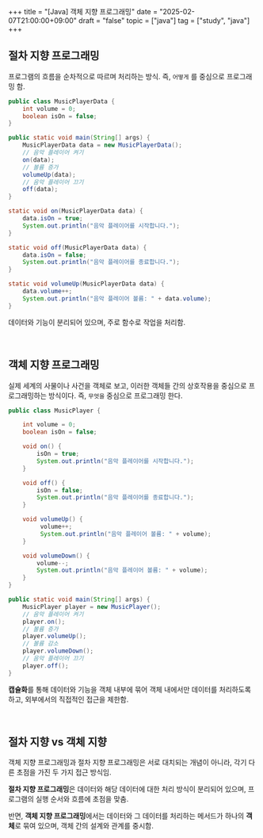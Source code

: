 +++
title = "[Java] 객체 지향 프로그래밍"
date = "2025-02-07T21:00:00+09:00"
draft = "false"
topic = ["java"]
tag = ["study", "java"]
+++

## 절차 지향 프로그래밍
프로그램의 흐름을 순차적으로 따르며 처리하는 방식. 즉, `어떻게` 를 중심으로 프로그래밍 함.

```java
public class MusicPlayerData {
    int volume = 0;
    boolean isOn = false;
}
```
```java
public static void main(String[] args) {
    MusicPlayerData data = new MusicPlayerData();
    // 음악 플레이어 켜기
    on(data);
    // 볼륨 증가
    volumeUp(data);
    // 음악 플레이어 끄기
    off(data);
}

static void on(MusicPlayerData data) {
    data.isOn = true;
    System.out.println("음악 플레이어를 시작합니다.");
}

static void off(MusicPlayerData data) {
    data.isOn = false;
    System.out.println("음악 플레이어를 종료합니다.");
}

static void volumeUp(MusicPlayerData data) {
    data.volume++;
    System.out.println("음악 플레이어 볼륨: " + data.volume);
}
```
데이터와 기능이 분리되어 있으며, 주로 함수로 작업을 처리함.

<br>

## 객체 지향 프로그래밍
실제 세계의 사물이나 사건을 객체로 보고, 이러한 객체들 간의 상호작용을 중심으로 프로그래밍하는 방식이다. 즉, `무엇을` 중심으로 프로그래밍 한다.

```java
public class MusicPlayer {

	int volume = 0;
	boolean isOn = false;

	void on() {
    	isOn = true;
    	System.out.println("음악 플레이어를 시작합니다.");
	}

	void off() {
    	isOn = false;
    	System.out.println("음악 플레이어를 종료합니다.");
	}

	void volumeUp() {
   		 volume++;
   		 System.out.println("음악 플레이어 볼륨: " + volume);
	}

	void volumeDown() {
    	volume--;
    	System.out.println("음악 플레이어 볼륨: " + volume);
	}
}    
```
```java
public static void main(String[] args) {
    MusicPlayer player = new MusicPlayer();
    // 음악 플레이어 켜기
    player.on();
    // 볼륨 증가
    player.volumeUp();
    // 볼륨 감소
    player.volumeDown();
    // 음악 플레이어 끄기
    player.off();
}
```
**캡슐화**를 통해 데이터와 기능을 객체 내부에 묶어 객체 내에서만 데이터를 처리하도록 하고, 외부에서의 직접적인 접근을 제한함.

<br>

## 절차 지향 vs 객체 지향
객체 지향 프로그래밍과 절차 지향 프로그래밍은 서로 대치되는 개념이 아니라, 각기 다른 초점을 가진 두 가지 접근 방식임.

**절차 지향 프로그래밍**은 데이터와 해당 데이터에 대한 처리 방식이 분리되어 있으며, 프로그램의 실행 순서와 흐름에 초점을 맞춤.

반면, **객체 지향 프로그래밍**에서는 데이터와 그 데이터를 처리하는 메서드가 하나의 **객체**로 묶여 있으며, 객체 간의 설계와 관계를 중시함.
